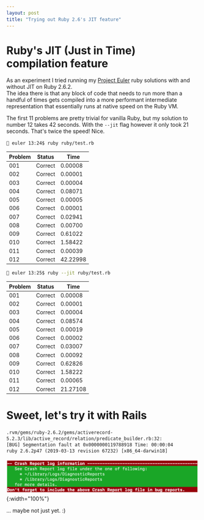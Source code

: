 ```yaml
---
layout: post
title: "Trying out Ruby 2.6's JIT feature"
---
```


# Ruby's JIT (Just in Time) compilation feature

As an experiment I tried running my [Project Euler](https://projecteuler.net/) ruby solutions with and without JIT on Ruby 2.6.2.  
The idea there is that any block of code that needs to run more than a handful of times gets compiled into a 
more performant intermediate representation that essentially runs at native speed on the Ruby VM. 

The first 11 problems are pretty trivial for vanilla Ruby, but my solution to number 12 takes 42 seconds.
With the `--jit` flag however it only took 21 seconds.  That's twice the speed!  Nice.


```bash
🍔 euler 13:24$ ruby ruby/test.rb 
```

Problem      | Status       | Time         
-------------|--------------|--------------
001          | Correct      | 0.00008      
002          | Correct      | 0.00001      
003          | Correct      | 0.00004      
004          | Correct      | 0.08071      
005          | Correct      | 0.00005      
006          | Correct      | 0.00001      
007          | Correct      | 0.02941      
008          | Correct      | 0.00700      
009          | Correct      | 0.61022      
010          | Correct      | 1.58422      
011          | Correct      | 0.00039      
012          | Correct      | 42.22998     

```bash
🍔 euler 13:25$ ruby --jit ruby/test.rb 
```

Problem      | Status       | Time         
-------------|--------------|--------------
001          | Correct      | 0.00008      
002          | Correct      | 0.00001      
003          | Correct      | 0.00004      
004          | Correct      | 0.08574      
005          | Correct      | 0.00019      
006          | Correct      | 0.00002      
007          | Correct      | 0.03007      
008          | Correct      | 0.00092      
009          | Correct      | 0.62826      
010          | Correct      | 1.58222      
011          | Correct      | 0.00065      
012          | Correct      | 21.27108     


# Sweet, let's try it with Rails

```
.rvm/gems/ruby-2.6.2/gems/activerecord-5.2.3/lib/active_record/relation/predicate_builder.rb:32: 
[BUG] Segmentation fault at 0x0000000119788918 Time: 00:00:04
ruby 2.6.2p47 (2019-03-13 revision 67232) [x86_64-darwin18]
```
![Seg Fault](/assets/img/jit_active_record.png){:width="100%"}

... maybe not just yet. :)
